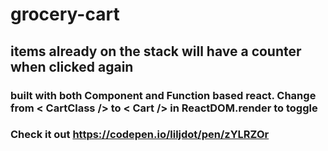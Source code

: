 # grocery-cart
## items already on the stack will have a counter when clicked again
### built with both Component and Function based react. Change from < CartClass /> to < Cart /> in ReactDOM.render to toggle
### Check it out https://codepen.io/liljdot/pen/zYLRZOr
